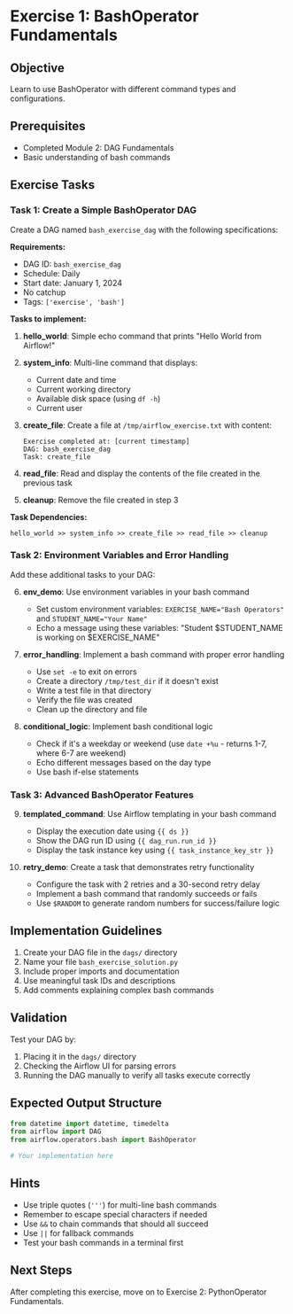 # Exercise 1: BashOperator Fundamentals

## Objective

Learn to use BashOperator with different command types and configurations.

## Prerequisites

- Completed Module 2: DAG Fundamentals
- Basic understanding of bash commands

## Exercise Tasks

### Task 1: Create a Simple BashOperator DAG

Create a DAG named `bash_exercise_dag` with the following specifications:

**Requirements:**

- DAG ID: `bash_exercise_dag`
- Schedule: Daily
- Start date: January 1, 2024
- No catchup
- Tags: `['exercise', 'bash']`

**Tasks to implement:**

1. **hello_world**: Simple echo command that prints "Hello World from Airflow!"

2. **system_info**: Multi-line command that displays:

   - Current date and time
   - Current working directory
   - Available disk space (using `df -h`)
   - Current user

3. **create_file**: Create a file at `/tmp/airflow_exercise.txt` with content:

   ```
   Exercise completed at: [current timestamp]
   DAG: bash_exercise_dag
   Task: create_file
   ```

4. **read_file**: Read and display the contents of the file created in the previous task

5. **cleanup**: Remove the file created in step 3

**Task Dependencies:**

```
hello_world >> system_info >> create_file >> read_file >> cleanup
```

### Task 2: Environment Variables and Error Handling

Add these additional tasks to your DAG:

6. **env_demo**: Use environment variables in your bash command

   - Set custom environment variables: `EXERCISE_NAME="Bash Operators"` and `STUDENT_NAME="Your Name"`
   - Echo a message using these variables: "Student $STUDENT_NAME is working on $EXERCISE_NAME"

7. **error_handling**: Implement a bash command with proper error handling

   - Use `set -e` to exit on errors
   - Create a directory `/tmp/test_dir` if it doesn't exist
   - Write a test file in that directory
   - Verify the file was created
   - Clean up the directory and file

8. **conditional_logic**: Implement bash conditional logic
   - Check if it's a weekday or weekend (use `date +%u` - returns 1-7, where 6-7 are weekend)
   - Echo different messages based on the day type
   - Use bash if-else statements

### Task 3: Advanced BashOperator Features

9. **templated_command**: Use Airflow templating in your bash command

   - Display the execution date using `{{ ds }}`
   - Show the DAG run ID using `{{ dag_run.run_id }}`
   - Display the task instance key using `{{ task_instance_key_str }}`

10. **retry_demo**: Create a task that demonstrates retry functionality
    - Configure the task with 2 retries and a 30-second retry delay
    - Implement a bash command that randomly succeeds or fails
    - Use `$RANDOM` to generate random numbers for success/failure logic

## Implementation Guidelines

1. Create your DAG file in the `dags/` directory
2. Name your file `bash_exercise_solution.py`
3. Include proper imports and documentation
4. Use meaningful task IDs and descriptions
5. Add comments explaining complex bash commands

## Validation

Test your DAG by:

1. Placing it in the `dags/` directory
2. Checking the Airflow UI for parsing errors
3. Running the DAG manually to verify all tasks execute correctly

## Expected Output Structure

```python
from datetime import datetime, timedelta
from airflow import DAG
from airflow.operators.bash import BashOperator

# Your implementation here
```

## Hints

- Use triple quotes (`'''`) for multi-line bash commands
- Remember to escape special characters if needed
- Use `&&` to chain commands that should all succeed
- Use `||` for fallback commands
- Test your bash commands in a terminal first

## Next Steps

After completing this exercise, move on to Exercise 2: PythonOperator Fundamentals.
